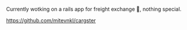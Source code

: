 Currently wotking on a rails app for freight exchange 🚚, nothing special.

https://github.com/mitevnkl/cargster
